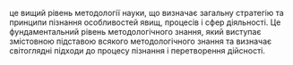 це вищий рівень методології науки, що визначає загальну стратегію та принципи пізнання особливостей явищ, процесів і сфер діяльності. Це фундаментальний рівень методологічного знання, який виступає змістовною підставою всякого методологічного знання та визначає світоглядні підходи до процесу пізнання і перетворення дійсності.